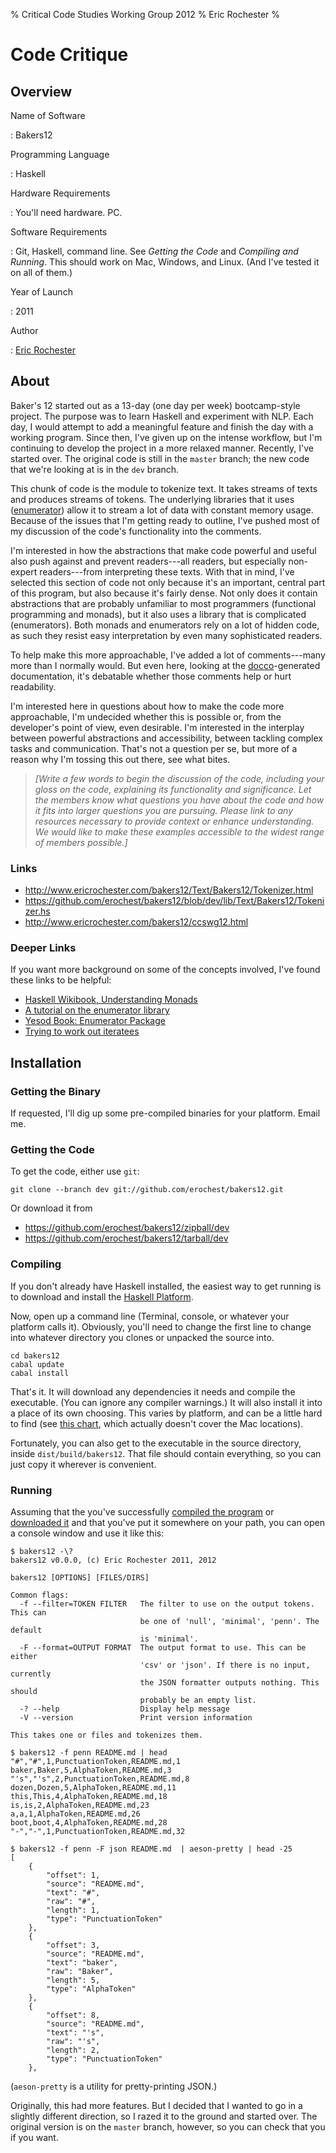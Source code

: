 % Critical Code Studies Working Group 2012
% Eric Rochester
% 

# Code Critique

## Overview

Name of Software

:   Bakers12

Programming Language

:   Haskell

Hardware Requirements

:   You'll need hardware. PC.

Software Requirements

:   Git, Haskell, command line. See *Getting the Code* and *Compiling and
    Running*. This should work on Mac, Windows, and Linux. (And I've tested
    it on all of them.)

Year of Launch

:   2011

Author

:   [Eric Rochester](mailto:erochest@virginia.edu)

## About 

Baker's 12 started out as a 13-day (one day per week) bootcamp-style project.
The purpose was to learn Haskell and experiment with NLP. Each day, I would
attempt to add a meaningful feature and finish the day with a working program.
Since then, I've given up on the intense workflow, but I'm continuing to
develop the project in a more relaxed manner. Recently, I've started over. The
original code is still in the `master` branch; the new code that we're looking
at is in the `dev` branch.

This chunk of code is the module to tokenize text. It takes streams of texts
and produces streams of tokens. The underlying libraries that it uses
([enumerator][enumerator]) allow it to stream a lot of data with constant
memory usage. Because of the issues that I'm getting ready to outline, I've
pushed most of my discussion of the code's functionality into the comments.

I'm interested in how the abstractions that make code powerful and useful also
push against and prevent readers---all readers, but especially non-expert
readers---from interpreting these texts. With that in mind, I've selected this
section of code not only because it's an important, central part of this
program, but also because it's fairly dense. Not only does it contain
abstractions that are probably unfamiliar to most programmers (functional
programming and monads), but it also uses a library that is complicated
(enumerators). Both monads and enumerators rely on a lot of hidden code, as
such they resist easy interpretation by even many sophisticated readers.

To help make this more approachable, I've added a lot of comments---many more
than I normally would. But even here, looking at the
[docco](http://jashkenas.github.com/docco/)-generated documentation, it's
debatable whether those comments help or hurt readability.

I'm interested here in questions about how to make the code more approachable,
I'm undecided whether this is possible or, from the developer's point of view,
even desirable. I'm interested in the interplay between powerful abstractions
and accessibility, between tackling complex tasks and communication. That's not
a question per se, but more of a reason why I'm tossing this out there, see
what bites.

> *[Write a few words to begin the discussion of the code, including your gloss
> on the code, explaining its functionality and significance. Let the members
> know what questions you have about the code and how it fits into larger
> questions you are pursuing. Please link to any resources necessary to provide
> context or enhance understanding. We would like to make these examples
> accessible to the widest range of members possible.]*

### Links

* <http://www.ericrochester.com/bakers12/Text/Bakers12/Tokenizer.html>
* <https://github.com/erochest/bakers12/blob/dev/lib/Text/Bakers12/Tokenizer.hs>
* <http://www.ericrochester.com/bakers12/ccswg12.html>

### Deeper Links

If you want more background on some of the concepts involved, I've found these
links to be helpful:

* [Haskell Wikibook, Understanding Monads](http://en.wikibooks.org/wiki/Haskell/Monads)
* [A tutorial on the enumerator library](http://www.mew.org/~kazu/proj/enumerator/)
* [Yesod Book: Enumerator Package](http://www.yesodweb.com/book/enumerator)
* [Trying to work out iteratees](http://therning.org/magnus/archives/735)

## Installation

### Getting the Binary

If requested, I'll dig up some pre-compiled binaries for your platform. Email me.

### Getting the Code

To get the code, either use `git`:

    git clone --branch dev git://github.com/erochest/bakers12.git

Or download it from

* <https://github.com/erochest/bakers12/zipball/dev>
* <https://github.com/erochest/bakers12/tarball/dev>

### Compiling

If you don't already have Haskell installed, the easiest way to get running is
to download and install the [Haskell Platform][platform].

Now, open up a command line (Terminal, console, or whatever your platform calls
it). Obviously, you'll need to change the first line to change into whatever
directory you clones or unpacked the source into.

    cd bakers12
    cabal update
    cabal install

That's it. It will download any dependencies it needs and compile the
executable. (You can ignore any compiler warnings.) It will also install it
into a place of its own choosing. This varies by platform, and can be a little
hard to find (see [this chart][install-paths], which actually doesn't cover the
Mac locations).

Fortunately, you can also get to the executable in the source directory, inside
`dist/build/bakers12`. That file should contain everything, so you can just
copy it wherever is convenient.

### Running

Assuming that the you've successfully [compiled the program](#compiling) or
[downloaded it](#getting-the-binary) and that you've put it somewhere on your
path, you can open a console window and use it like this:

    $ bakers12 -\?
    bakers12 v0.0.0, (c) Eric Rochester 2011, 2012

    bakers12 [OPTIONS] [FILES/DIRS]

    Common flags:
      -f --filter=TOKEN FILTER   The filter to use on the output tokens. This can
                                 be one of 'null', 'minimal', 'penn'. The default
                                 is 'minimal'.
      -F --format=OUTPUT FORMAT  The output format to use. This can be either
                                 'csv' or 'json'. If there is no input, currently
                                 the JSON formatter outputs nothing. This should
                                 probably be an empty list.
      -? --help                  Display help message
      -V --version               Print version information

    This takes one or files and tokenizes them.

    $ bakers12 -f penn README.md | head
    "#","#",1,PunctuationToken,README.md,1
    baker,Baker,5,AlphaToken,README.md,3
    "'s","'s",2,PunctuationToken,README.md,8
    dozen,Dozen,5,AlphaToken,README.md,11
    this,This,4,AlphaToken,README.md,18
    is,is,2,AlphaToken,README.md,23
    a,a,1,AlphaToken,README.md,26
    boot,boot,4,AlphaToken,README.md,28
    "-","-",1,PunctuationToken,README.md,32

    $ bakers12 -f penn -F json README.md  | aeson-pretty | head -25
    [
        {
            "offset": 1,
            "source": "README.md",
            "text": "#",
            "raw": "#",
            "length": 1,
            "type": "PunctuationToken"
        },
        {
            "offset": 3,
            "source": "README.md",
            "text": "baker",
            "raw": "Baker",
            "length": 5,
            "type": "AlphaToken"
        },
        {
            "offset": 8,
            "source": "README.md",
            "text": "'s",
            "raw": "'s",
            "length": 2,
            "type": "PunctuationToken"
        },

(`aeson-pretty` is a utility for pretty-printing JSON.)

Originally, this had more features. But I decided that I wanted to go in a
slightly different direction, so I razed it to the ground and started over. The
original version is on the `master` branch, however, so you can check that you
if you want.

[enumerator]: http://hackage.haskell.org/package/enumerator "enumerator"
[platform]: http://hackage.haskell.org/platform/ "Haskell Platform"
[install-paths]: http://www.haskell.org/cabal/users-guide/#paths-in-the-simple-build-system "Installation Paths"


